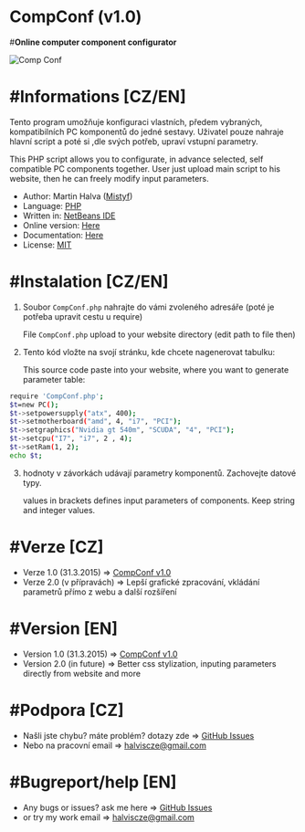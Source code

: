 # CompConf (v1.0)
#<b>Online computer component configurator</b>

![Comp Conf](http://s28.postimg.org/hjblyri99/compconf.png)
# #Informations [CZ/EN]
Tento program umožňuje konfiguraci vlastních, předem vybraných, kompatibilních PC komponentů do jedné sestavy.
Uživatel pouze nahraje hlavní script a poté si ,dle svých potřeb, upraví vstupní parametry.

This PHP script allows you to configurate, in advance selected, self compatible PC components together.
User just upload main script to his website, then he can freely modify input parameters.

- Author: Martin Halva ([Mistyf](https://github.com/Mistyf))
- Language: [PHP](http://www.php.net)
- Written in: [NetBeans IDE](https://netbeans.org/)
- Online version: [Here](http://73s7.xf.cz/CompConf2.php)
- Documentation: [Here](http://73s7.xf.cz/Documentation/)
- License: [MIT](https://github.com/Mistyf/CompConf/blob/master/LICENSE)

# #Instalation [CZ/EN]
1) Soubor `CompConf.php` nahrajte do vámi zvoleného adresáře (poté je potřeba upravit cestu u require)

   File `CompConf.php` upload to your website directory (edit path to file then)


2) Tento kód vložte na svojí stránku, kde chcete nagenerovat tabulku:

   This source code paste into your website, where you want to generate parameter table:

``` bash
require 'CompConf.php';
$t=new PC();
$t->setpowersupply("atx", 400);
$t->setmotherboard("amd", 4, "i7", "PCI");
$t->setgraphics("Nvidia gt 540m", "SCUDA", "4", "PCI");
$t->setcpu("I7", "i7", 2 , 4);
$t->setRam(1, 2);
echo $t;
```

3) hodnoty v závorkách udávají parametry komponentů. Zachovejte datové typy.

   values in brackets defines input parameters of components. Keep string and integer values.

# #Verze [CZ]
- Verze 1.0   (31.3.2015) => [CompConf v1.0](https://github.com/Mistyf/CompConf/blob/master/CompConf.php)
- Verze 2.0 (v přípravách) => Lepší grafické zpracování, vkládání parametrů přímo z webu a další rozšíření

# #Version [EN]
- Version 1.0   (31.3.2015) => [CompConf v1.0](https://github.com/Mistyf/CompConf/blob/master/CompConf.php)
- Version 2.0 (in future) => Better css stylization, inputing parameters directly from website and more

# #Podpora [CZ]
- Našli jste chybu? máte problém? dotazy zde => [GitHub Issues](https://github.com/Mistyf/CompConf/issues)
- Nebo na pracovní email => [halviscze@gmail.com](halviscze@gmail.com)

# #Bugreport/help [EN]
- Any bugs or issues? ask me here => [GitHub Issues](https://github.com/Mistyf/CompConf/issues)
- or try my work email => [halviscze@gmail.com](halviscze@gmail.com)

